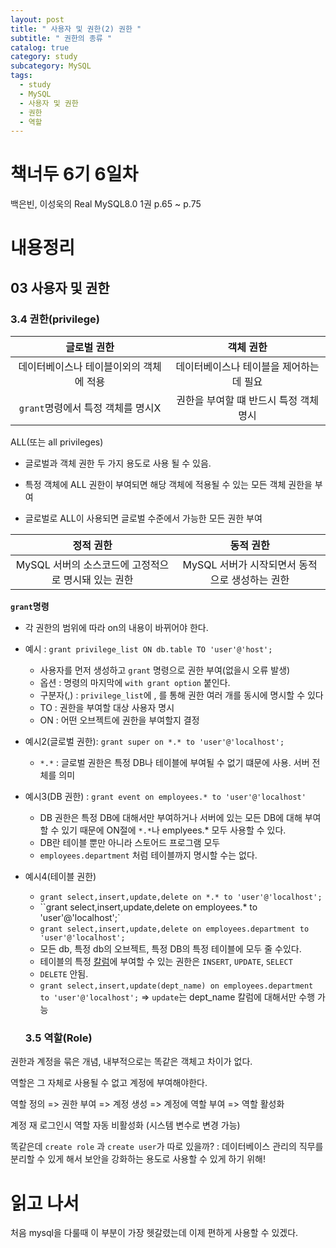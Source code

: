 ```yaml
---
layout: post
title: " 사용자 및 권한(2) 권한 "
subtitle: " 권한의 종류 "
catalog: true
category: study
subcategory: MySQL
tags:
  - study
  - MySQL
  - 사용자 및 권한
  - 권한
  - 역할
---
```


# 책너두 6기 6일차

백은빈, 이성욱의 Real MySQL8.0 1권 p.65 ~ p.75

# 내용정리

## 03 사용자 및 권한

### 3.4 권한(privilege)

|               글로벌 권한               |                객체 권한                |
| :-------------------------------------: | :-------------------------------------: |
| 데이터베이스나 테이블이외의 객체에 적용 | 데이터베이스나 테이블을 제어하는데 필요 |
|    `grant`명령에서 특정 객체를 명시X    | 권한을 부여할 떄 반드시 특정 객체 명시  |

ALL(또는 all privileges)

- 글로벌과 객체 권한 두 가지 용도로 사용 될 수 있음.

- 특정 객체에 ALL 권한이 부여되면 해당 객체에 적용될 수 있는 모든 객체 권한을 부여
- 글로벌로 ALL이 사용되면 글로벌 수준에서 가능한 모든 권한 부여

|                      정적 권한                      |                   동적 권한                    |
| :-------------------------------------------------: | :--------------------------------------------: |
| MySQL 서버의 소스코드에 고정적으로 명시돼 있는 권한 | MySQL 서버가 시작되면서 동적으로 생성하는 권한 |

**`grant`명령**

- 각 권한의 범위에 따라 on의 내용이 바뀌어야 한다.

- 예시 : `grant privilege_list ON db.table TO 'user'@'host';`

  - 사용자를 먼저 생성하고 `grant` 명령으로 권한 부여(없을시 오류 발생)
  - 옵션 : 명령의 마지막에 `with grant option` 붙인다.
  - 구분자(,) : `privilege_list`에 , 를 통해 권한 여러 개를 동시에 명시할 수 있다
  - TO : 권한을 부여할 대상 사용자 명시
  - ON : 어떤 오브젝트에 권한을 부여할지 결정

- 예시2(글로벌 권한): `grant super on *.* to 'user'@'localhost';`
  - `*.*` : 글로벌 권한은 특정 DB나 테이블에 부여될 수 없기 떄문에 사용. 서버 전체를 의미
- 예시3(DB 권한) : `grant event on employees.* to 'user'@'localhost'`

  - DB 권한은 특정 DB에 대해서만 부여하거나 서버에 있는 모든 DB에 대해 부여할 수 있기 때문에 ON절에 `*.*`나 emplyees.\* 모두 사용할 수 있다.
  - DB란 테이블 뿐만 아니라 스토어드 프로그램 모두
  - `employees.department` 처럼 테이블까지 명시할 수는 없다.

- 예시4(테이블 권한)

  - `grant select,insert,update,delete on *.* to 'user'@'localhost';`
  - ``grant select,insert,update,delete on employees.* to 'user'@'localhost';`
  - `grant select,insert,update,delete on employees.department to 'user'@'localhost';`
  - 모든 db, 특정 db의 오브젝트, 특정 DB의 특정 테이블에 모두 줄 수있다.
  - 테이블의 특정 <u>칼럼</u>에 부여할 수 있는 권한은 `INSERT`, `UPDATE`, `SELECT`
  - `DELETE` 안됨.
  - `grant select,insert,update(dept_name) on employees.department to 'user'@'localhost';` => `update`는 dept_name 칼럼에 대해서만 수행 가능

  ### 3.5 역할(Role)

권한과 계정을 묶은 개념, 내부적으로는 똑같은 객체고 차이가 없다.

역할은 그 자체로 사용될 수 없고 계정에 부여해야한다.

역할 정의 => 권한 부여 => 계정 생성 => 계정에 역할 부여 => 역할 활성화

계정 재 로그인시 역할 자동 비활성화 (시스템 변수로 변경 가능)

똑같은데 `create role` 과 `create user`가 따로 있을까? : 데이터베이스 관리의 직무를 분리할 수 있게 해서 보안을 강화하는 용도로 사용할 수 있게 하기 위해!

# 읽고 나서

처음 mysql을 다룰때 이 부분이 가장 헷갈렸는데 이제 편하게 사용할 수 있겠다.
